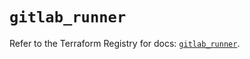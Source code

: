 # `gitlab_runner`

Refer to the Terraform Registry for docs: [`gitlab_runner`](https://registry.terraform.io/providers/gitlabhq/gitlab/18.4.0/docs/resources/runner).
